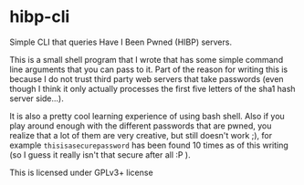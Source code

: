 # hibp-cli

Simple CLI that queries Have I Been Pwned (HIBP) servers.

This is a small shell program that I wrote that has some simple command line
arguments that you can pass to it. Part of the reason for writing this is
because I do not trust third party web servers that take passwords (even though
I think it only actually processes the first five letters of the sha1 hash
server side...).

It is also a pretty cool learning experience of using bash shell. Also if you
play around enough with the different passwords that are pwned, you realize that
a lot of them are very creative, but still doesn't work ;), for example
`thisisasecurepassword` has been found 10 times as of this writing (so I guess
it really isn't that secure after all :P ).

This is licensed under GPLv3+ license
